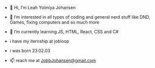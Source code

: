 - 👋 Hi, I’m Leah Yoimiya Johansen
- 👀 I’m interested in all types of coding and general nerd stuff like DND, Games, fixing computers and so much more
- 🌱 I’m currently learning JS, HTML, React, CSS and C#
- i have my iternship at jobloop
- i was born 23.02.03
  
- 📫 reach me at JobbJohansen@gmail.com

